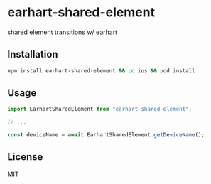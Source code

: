 # earhart-shared-element

shared element transitions w/ earhart 

## Installation

```sh
npm install earhart-shared-element && cd ios && pod install
```

## Usage

```js
import EarhartSharedElement from "earhart-shared-element";

// ...

const deviceName = await EarhartSharedElement.getDeviceName();
```

## License

MIT

